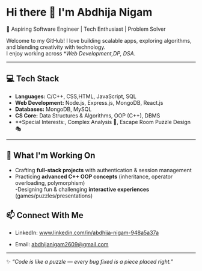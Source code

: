 # Hi there 👋 I'm Abdhija Nigam  

🚀 Aspiring Software Engineer | Tech Enthusiast | Problem Solver  

Welcome to my GitHub! I love building scalable apps, exploring algorithms, and blending creativity with technology.  
I enjoy working across **Web Development,DP, DSA*.  

---

## 💻 Tech Stack  
- **Languages:** C/C++, CSS,HTML, JavaScript, SQL 
- **Web Development:** Node.js, Express.js, MongoDB, React.js  
- **Databases:** MongoDB, MySQL  
- **CS Core:** Data Structures & Algorithms, OOP (C++), DBMS 
- **Special Interests:, Complex Analysis 🧮, Escape Room Puzzle Design 🎭  

---

## 🌱 What I'm Working On  
- Crafting **full-stack projects** with authentication & session management  
- Practicing **advanced C++ OOP concepts** (inheritance, operator overloading, polymorphism)  
-Designing fun & challenging **interactive experiences** (games/puzzles/presentations)  



## 📫 Connect With Me  
- LinkedIn: www.linkedin.com/in/abdhija-nigam-948a5a37a

- Email: abdhijanigam2609@gmail.com  


---

✨ *“Code is like a puzzle — every bug fixed is a piece placed right.”*  
